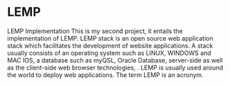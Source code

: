 # LEMP
LEMP Implementation
This is my second project, it entails the implementation of LEMP. 
LEMP stack is an open source web application stack which facilitates the development of website applications. A stack usually consists of an operating system such as LINUX, WINDOWS and MAC IOS, a database such as myQSL, Oracle Database, server-side as well as the client-side web browser technologies, . 
LEMP is usually used around the world to deploy web applications. The term LEMP is an acronym. 

